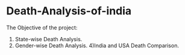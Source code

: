 # Death-Analysis-of-india
The Objective of the project: 
1) State-wise Death Analysis.
2) Gender-wise Death Analysis.
4)India and USA Death Comparison.

